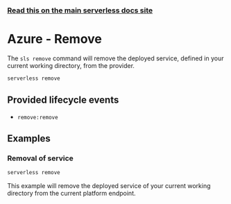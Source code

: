 <!--
title: Serverless Framework Commands - Azure Functions - Remove
menuText: remove
menuOrder: 13
description: Remove a deployed Service and all of its Azure Functions Functions, Events and Resources
layout: Doc
-->

<!-- DOCS-SITE-LINK:START automatically generated  -->
### [Read this on the main serverless docs site](https://www.serverless.com/framework/docs/providers/azure/cli-reference/remove)
<!-- DOCS-SITE-LINK:END -->

# Azure - Remove

The `sls remove` command will remove the deployed service, defined in your current working directory, from the provider.

```bash
serverless remove
```

## Provided lifecycle events
- `remove:remove`

## Examples

### Removal of service

```bash
serverless remove
```

This example will remove the deployed service of your current working directory from the current platform endpoint.
